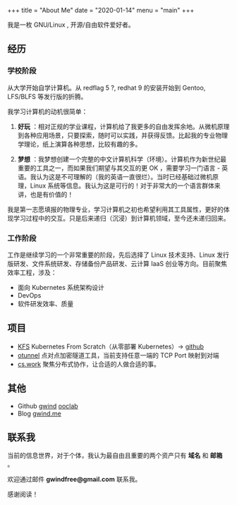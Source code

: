 +++
title = "About Me"
date = "2020-01-14"
menu = "main"
+++

我是一枚 GNU/Linux , 开源/自由软件爱好者。

## 经历

### 学校阶段

从大学开始自学计算机。从 redflag 5 ?, redhat 9 的安装开始到 Gentoo, LFS/BLFS 等发行版的折腾。

我学习计算机的动机很简单：

1. **好玩** ：相对正规的学业课程，计算机给了我更多的自由发挥余地。从微机原理到各种应用场景，只要探索，随时可以实践，并获得反馈。比起我的专业物理学理论，纸上演算各种思想，比较有趣的多。

2. **梦想** ：我梦想创建一个完整的中文计算机科学（环境）。计算机作为新世纪最重要的工具之一，而如果我们期望与其交互的更 OK ，需要学习一门语言 - 英语。我认为这是不可理解的（我的英语一直很烂）。当时已经基础过微机原理，Linux 系统等信息。我认为这是可行的！对于非常大的一个语言群体来讲，也是有价值的！

我是第一志愿填报的物理专业，学习计算机之初也希望利用其工具属性，更好的体现学习过程中的交互。只是后来递归（沉浸）到计算机领域，至今还未递归回来。

### 工作阶段

工作是继续学习的一个非常重要的阶段，先后选择了 Linux 技术支持、Linux 发行版研发、文件系统研发、存储备份产品研发、云计算 IaaS 创业等方向。目前聚焦效率工程，涉及：

- 面向 Kubernetes 系统架构设计
- DevOps
- 软件研发效率、质量

## 项目

- [KFS](https://kfs.ooclab.com/) Kubernetes From Scratch（从零部署 Kubernetes）-> [github](https://github.com/ooclab/kfs)
- [otunnel](https://github.com/ooclab/otunnel) 点对点加密隧道工具，当前支持任意一端的 TCP Port 映射到对端
- [cs.work](https://cs.work/) 聚焦分布式协作，让合适的人做合适的事。

## 其他

- Github [gwind](https://github.com/gwind) [ooclab](https://github.com/ooclab)
- Blog [gwind.me](https://gwind.me/)

## 联系我

当前的信息世界，对于个体，我认为最自由且重要的两个资产只有 **域名** 和 **邮箱** 。

欢迎通过邮件 __gwindfree@gmail.com__ 联系我。

感谢阅读！
